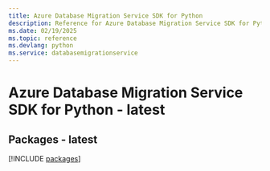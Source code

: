 ```yaml
---
title: Azure Database Migration Service SDK for Python
description: Reference for Azure Database Migration Service SDK for Python
ms.date: 02/19/2025
ms.topic: reference
ms.devlang: python
ms.service: databasemigrationservice
---
```

# Azure Database Migration Service SDK for Python - latest
## Packages - latest
[!INCLUDE [packages](database-migration-service-index.md)]